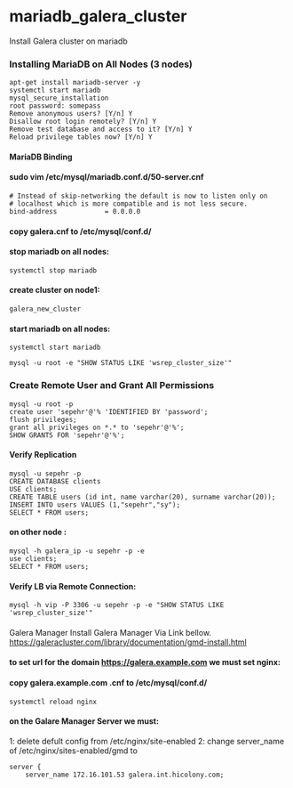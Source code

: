 # mariadb_galera_cluster
Install Galera cluster on mariadb

### Installing MariaDB on All Nodes (3 nodes)
```
apt-get install mariadb-server -y
systemctl start mariadb
mysql_secure_installation
root password: somepass
Remove anonymous users? [Y/n] Y
Disallow root login remotely? [Y/n] Y
Remove test database and access to it? [Y/n] Y
Reload privilege tables now? [Y/n] Y
```

#### MariaDB Binding
#### sudo vim /etc/mysql/mariadb.conf.d/50-server.cnf
```
# Instead of skip-networking the default is now to listen only on
# localhost which is more compatible and is not less secure.
bind-address            = 0.0.0.0
```
#### copy galera.cnf to /etc/mysql/conf.d/

#### stop mariadb on all nodes:
```
systemctl stop mariadb
```
#### create cluster on node1:
````
galera_new_cluster
````

#### start mariadb on all nodes:

```
systemctl start mariadb
```
```
mysql -u root -e "SHOW STATUS LIKE 'wsrep_cluster_size'"
```
### Create Remote User and Grant All Permissions
```
mysql -u root -p
create user 'sepehr'@'% 'IDENTIFIED BY 'password';
flush privileges;
grant all privileges on *.* to 'sepehr'@'%';
SHOW GRANTS FOR 'sepehr'@'%';
```
#### Verify Replication
```
mysql -u sepehr -p
CREATE DATABASE clients
USE clients;
CREATE TABLE users (id int, name varchar(20), surname varchar(20));
INSERT INTO users VALUES (1,"sepehr","sy");
SELECT * FROM users;
```
#### on other node :
```
mysql -h galera_ip -u sepehr -p -e
use clients;
SELECT * FROM users;
```
#### Verify LB via Remote Connection:
```
mysql -h vip -P 3306 -u sepehr -p -e "SHOW STATUS LIKE 'wsrep_cluster_size'"
```
####
Galera Manager
Install Galera Manager Via Link bellow.
https://galeracluster.com/library/documentation/gmd-install.html

#### to set url for the domain https://galera.example.com we must set nginx:
#### copy galera.example.com .cnf to /etc/mysql/conf.d/
```
systemctl reload nginx
```
#### on the Galare Manager Server we must:
1: delete defult config from /etc/nginx/site-enabled
2: change server_name of /etc/nginx/sites-enabled/gmd  to 
```
server {
    server_name 172.16.101.53 galera.int.hicolony.com;
 ```





